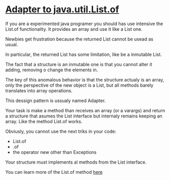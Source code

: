 # [Adapter to java.util.List.of](https://www.codewars.com/kata/adapter-to-java-dot-util-dot-list-dot-of "https://www.codewars.com/kata/65e5ef770a978e003e36f16a")

If you are a experimented java programer you should has use intensive the List.of functionality. It provides an array and use it like a List one.

Newbies get frustration because the returned List cannot be usead as usual.

In particular, the returned List has some limitation, like be a inmutable List.

The fact that a structure is an inmutable one is that you cannot alter it adding, removing o change the elements in.

The key of this anomalous behavior is that the structure actualy is an array, only the perspective of the new object is a List, but all methods barely translates into array operations.

This dessign pattern is ussualy named Adapter.

Your task is make a method than receives an array (or a varargs) and return a structure that asumes the List interface but internaly remains keeping an array. Like the method List.of works.

Obviusly, you cannot use the next triks in your code:
* List.of
* .of
* the operator new other than Exceptions

Your structure must implements al methods from the List interface.

You can learn more of the List.of method [here](https://docs.oracle.com/en/java/javase/21/docs/api/java.base/java/util/List.html#of())
